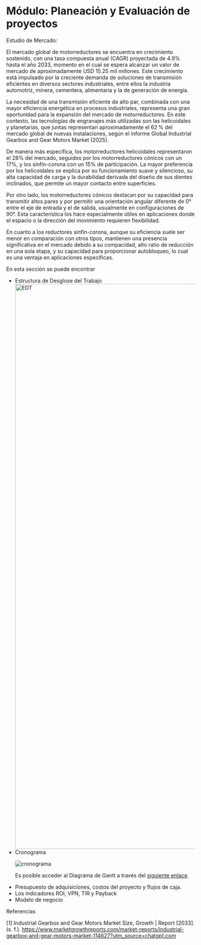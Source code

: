 # Módulo: Planeación y Evaluación de proyectos

Estudio de Mercado:

El mercado global de motorreductores se encuentra en crecimiento sostenido, con una tasa compuesta anual (CAGR) proyectada de 4.9\% hasta el año 2033, momento en el cual se espera alcanzar un valor de mercado de aproximadamente USD 15.25 mil millones. Este crecimiento está impulsado por la creciente demanda de soluciones de transmisión eficientes en diversos sectores industriales, entre ellos la industria automotriz, minera, cementera, alimentaria y la de generación de energía.

La necesidad de una transmisión eficiente de alto par, combinada con una mayor eficiencia energética en procesos industriales, representa una gran oportunidad para la expansión del mercado de motorreductores. En este contexto, las tecnologías de engranajes más utilizadas son las helicoidales y planetarias, que juntas representan aproximadamente el 62 % del mercado global de nuevas instalaciones, según el informe Global Industrial Gearbox and Gear Motors Market (2025).

De manera más específica, los motorreductores helicoidales representaron el 28\% del mercado, seguidos por los motorreductores cónicos con un 17\%, y los sinfín-corona con un 15\% de participación. La mayor preferencia por los helicoidales se explica por su funcionamiento suave y silencioso, su alta capacidad de carga y la durabilidad derivada del diseño de sus dientes inclinados, que permite un mayor contacto entre superficies.

Por otro lado, los motorreductores cónicos destacan por su capacidad para transmitir altos pares y por permitir una orientación angular diferente de 0° entre el eje de entrada y el de salida, usualmente en configuraciones de 90°. Esta característica los hace especialmente útiles en aplicaciones donde el espacio o la dirección del movimiento requieren flexibilidad.

En cuanto a los reductores sinfín-corona, aunque su eficiencia suele ser menor en comparación con otros tipos, mantienen una presencia significativa en el mercado debido a su compacidad, alto ratio de reducción en una sola etapa, y su capacidad para proporcionar autobloqueo, lo cual es una ventaja en aplicaciones específicas.

En esta sección se puede encontrar
<ul>
  <li> Estructura de Desglose del Trabajo</li>
  
  <img width="5521" height="1510" alt="EDT" src="https://github.com/user-attachments/assets/b7653acf-08df-468a-9e43-a88154f3f635" />

  <li> Cronograma </li>

  ![cronograma](https://github.com/user-attachments/assets/8cd6adb6-3c65-43d1-a20f-e7fd5533bf81)
  
  Es posible acceder al Diagrama de Gantt a través del [siguiente enlace](https://docs.google.com/spreadsheets/d/1uPSfnULZH8E12uryD3nmLW1LQIvhMw29/edit?usp=sharing&ouid=113938580358277871629&rtpof=true&sd=true).
  
  <li> Presupuesto de adquisiciones, costos del proyecto y flujos de caja. </li>
  <li> Los indicadores ROI, VPN, TIR y Payback </li>
  <li> Modelo de negocio </li>
</ul>


Referencias

[1] Industrial Gearbox and Gear Motors Market Size, Growth | Report [2033]. (s. f.). https://www.marketgrowthreports.com/market-reports/industrial-gearbox-and-gear-motors-market-114627?utm_source=chatgpt.com
